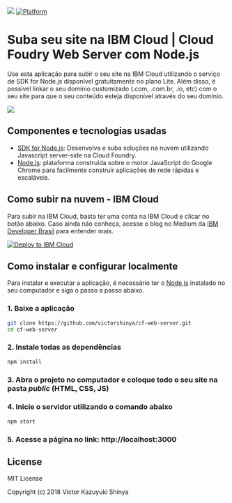 [![](https://img.shields.io/badge/IBM%20Cloud-powered-blue.svg)](https://bluemix.net)
[![Platform](https://img.shields.io/badge/platform-nodejs-lightgrey.svg?style=flat)](https://developer.ibm.com/node/)

# Suba seu site na IBM Cloud | Cloud Foudry Web Server com Node.js

Use esta aplicação para subir o seu site na IBM Cloud utilizando o serviço de SDK for Node.js disponível gratuitamente no plano Lite. Além disso, é possível linkar o seu domínio customizado (.com, .com.br, .io, etc) com o seu site para que o seu conteúdo esteja disponível através do seu domínio.

![](https://github.com/victorshinya/cf-web-server/blob/master/doc/source/images/architecture.jpg)

## Componentes e tecnologias usadas

* [SDK for Node.js](https://cloud.ibm.com/catalog/starters/sdk-for-nodejs): Desenvolva e suba soluções na nuvem utilizando Javascript server-side na Cloud Foundry.
* [Node.js](https://developer.ibm.com/node): plataforma construída sobre o motor JavaScript do Google Chrome para facilmente construir aplicações de rede rápidas e escaláveis.

## Como subir na nuvem - IBM Cloud

Para subir na IBM Cloud, basta ter uma conta na IBM Cloud e clicar no botão abaixo. Caso ainda não conheça, acesse o blog no Medium da [IBM Developer Brasil](https://medium.com/ibmdeveloperbr/o-que-e-a-ibm-cloud-e-como-subir-a-sua-primeira-aplicacao-na-nuvem-41bfd260a2b7) para entender mais.

[![Deploy to IBM Cloud](https://bluemix.net/deploy/button.png)](https://bluemix.net/deploy?repository=https://github.com/victorshinya/cf-web-server)

## Como instalar e configurar localmente

Para instalar e executar a aplicação, é necessário ter o [Node.js](https://nodejs.org) instalado no seu computador e siga o passo a passo abaixo.

### 1. Baixe a aplicação

```sh
git clone https://github.com/victorshinya/cf-web-server.git
cd cf-web-server
```

### 2. Instale todas as dependências

```sh
npm install
```

### 3. Abra o projeto no computador e coloque todo o seu site na pasta ***public*** (HTML, CSS, JS)

### 4. Inicie o servidor utilizando o comando abaixo

```sh
npm start
```

### 5. Acesse a página no link: http://localhost:3000

## License

MIT License

Copyright (c) 2018 Victor Kazuyuki Shinya
